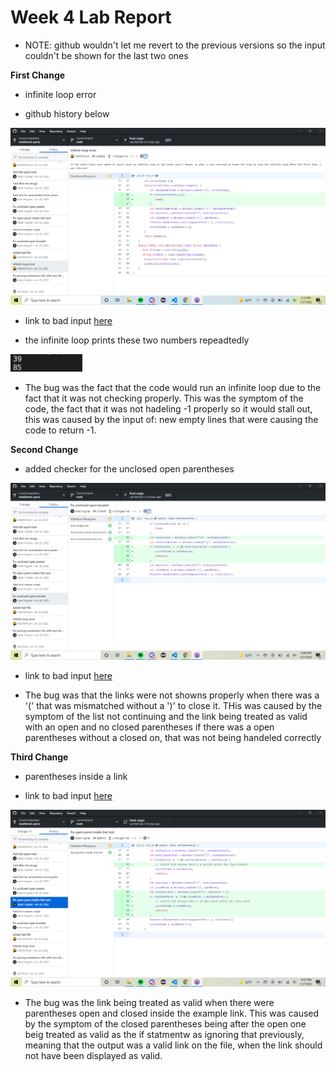 # Week 4 Lab Report

* NOTE: github wouldn't let me revert to the previous versions so the input couldn't be shown for the last two ones

**First Change**

* infinite loop error 

* github history below

![Image](Screenshot%20(39).png)

* link to bad input [here](https://github.com/YASHWINLM/markdown-parse/blob/main/test-file.md)


* the infinite loop prints these two numbers repeadtedly

![Image](Screenshot%20(40).png)

* The bug was the fact that the code would run an infinite loop due to the fact that it was not checking properly. This was the symptom of the code, the fact that it was not hadeling -1 properly so it would stall out, this was caused by the input of: new empty lines that were causing the code to return -1.

**Second Change**

* added checker for the unclosed open parentheses

![Image](Screenshot%20(41).png)

* link to bad input [here](https://github.com/jared-hughes/markdown-parse/blob/main/test-unclosed-bracket.md)

* The bug was that the links were not showns properly when there was a '(' that was mismatched without a ')' to close it. THis was caused by the symptom of the list not continuing and the link being treated as valid with an open and no closed parentheses if there was a open parentheses without a closed on, that was not being handeled correctly

**Third Change**

* parentheses inside a link

* link to bad input [here](https://github.com/jared-hughes/markdown-parse/blob/main/test-parens-inside-link.md)

![Image](Screenshot%20(42).png)

* The bug was the link being treated as valid when there were parentheses open and closed inside the example link. This was caused by the symptom of the closed parentheses being after the open one beig treated as valid as the if statmentw as ignoring that previously, meaning that the output was a valid link on the file, when the link should not have been displayed as valid.

